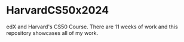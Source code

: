 # HarvardCS50x2024
edX and Harvard's CS50 Course. There are 11 weeks of work and this repository showcases all of my work.

